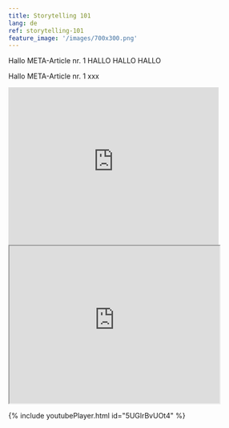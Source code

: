 ```yaml
---
title: Storytelling 101
lang: de
ref: storytelling-101
feature_image: '/images/700x300.png'
---
```


Hallo META-Article nr. 1
HALLO HALLO HALLO

Hallo META-Article nr. 1
xxx

<iframe width="420" height="315" src="http://www.youtube.com/embed/5UGlrBvUOt4" frameborder="0" -allowfullscreen></iframe>

<iframe class="youtube-player" width="420" height="315" src="http://www.youtube.com/embed/5UGlrBvUOt4"></iframe>


{% include youtubePlayer.html id="5UGlrBvUOt4" %}

